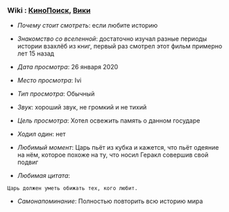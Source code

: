 ### Wiki : [КиноПоиск](https://www.kinopoisk.ru/film/635772/), [Вики](https://ru.wikipedia.org/wiki/%D0%98%D0%B3%D1%80%D0%B0_%D0%B2_%D0%B8%D0%BC%D0%B8%D1%82%D0%B0%D1%86%D0%B8%D1%8E)

- _Почему стоит смотреть_: если любите историю

- _Знакомство со вселенной_: достаточно изучал разные периоды истории взахлёб из книг, первый раз смотрел этот фильм примерно лет 15 назад
- _Дата просмотра_: 26 января 2020
- _Место просмотра_: Ivi
- _Тип просмотра_: Обычный
- _Звук_: хороший звук, не громкий и не тихий
- _Цель просмотра_: Хотел освежить память о данном государе
- _Ходил один_: нет
- _Любимый момент_: Царь пьёт из кубка и кажется, что пьёт одеяние на нём, которое похоже на ту, что носил Геракл совершив свой подвиг
- _Любимая цитата_:

```
Царь должен уметь обижать тех, кого любит.
```

- _Самонапоминание_: Полностью повторить всю историю мира
